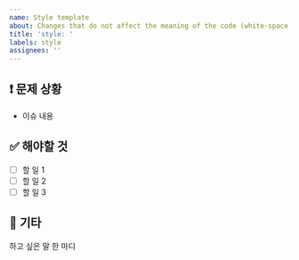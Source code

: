 ```yaml
---
name: Style template
about: Changes that do not affect the meaning of the code (white-space, formatting, missing semi-colons, etc)
title: 'style: '
labels: style
assignees: ''
---
```


## ❗️ 문제 상황

* 이슈 내용

## ✅ 해야할 것

- [ ] 할 일 1
- [ ] 할 일 2
- [ ] 할 일 3

## 🎸 기타

하고 싶은 말 한 마디
